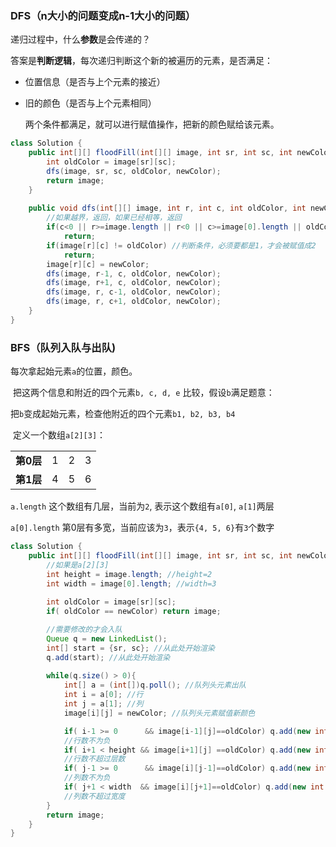 ### DFS（n大小的问题变成n-1大小的问题）

递归过程中，什么**参数**是会传递的？

​	答案是**判断逻辑**，每次递归判断这个新的被遍历的元素，是否满足：

- 位置信息（是否与上个元素的接近）

- 旧的颜色（是否与上个元素相同）	

  两个条件都满足，就可以进行赋值操作，把新的颜色赋给该元素。

```java
class Solution {
    public int[][] floodFill(int[][] image, int sr, int sc, int newColor) {
        int oldColor = image[sr][sc];
        dfs(image, sr, sc, oldColor, newColor);        
        return image;
    }
    
    public void dfs(int[][] image, int r, int c, int oldColor, int newColor){
        //如果越界，返回，如果已经相等，返回
        if(c<0 || r>=image.length || r<0 || c>=image[0].length || oldColor == newColor)
            return;
        if(image[r][c] != oldColor) //判断条件，必须要都是1，才会被赋值成2
            return;
        image[r][c] = newColor;
        dfs(image, r-1, c, oldColor, newColor);
        dfs(image, r+1, c, oldColor, newColor);
        dfs(image, r, c-1, oldColor, newColor);
        dfs(image, r, c+1, oldColor, newColor);
    }
}
```



### BFS（队列入队与出队)

每次拿起始元素`a`的位置，颜色。

​	把这两个信息和附近的四个元素`b, c, d, e` 比较，假设`b`满足题意：

​	把`b`变成起始元素，检查他附近的四个元素`b1, b2, b3, b4`

​	定义一个数组`a[2][3]`：

|           |      |      |      |
| :-------: | :--: | :--: | :--: |
| **第0层** |  1   |  2   |  3   |
| **第1层** |  4   |  5   |  6   |

`a.length` 这个数组有几层，当前为`2`, 表示这个数组有`a[0]`, `a[1]`两层

`a[0].length` 第0层有多宽，当前应该为`3`，表示`{4, 5, 6}`有`3`个数字

```java
class Solution {
    public int[][] floodFill(int[][] image, int sr, int sc, int newColor) {
        //如果是a[2][3]
        int height = image.length; //height=2
        int width = image[0].length; //width=3
        
        int oldColor = image[sr][sc];
        if( oldColor == newColor) return image;

        //需要修改的才会入队
        Queue q = new LinkedList();
        int[] start = {sr, sc}; //从此处开始渲染
        q.add(start); //从此处开始渲染
        
        while(q.size() > 0){
            int[] a = (int[])q.poll(); //队列头元素出队
            int i = a[0]; //行
            int j = a[1]; //列
            image[i][j] = newColor; //队列头元素赋值新颜色

            if( i-1 >= 0      && image[i-1][j]==oldColor) q.add(new int[]{i-1, j}); 
            //行数不为负
            if( i+1 < height && image[i+1][j] ==oldColor) q.add(new int[]{i+1, j}); 
            //行数不超过层数
            if( j-1 >= 0      && image[i][j-1]==oldColor) q.add(new int[]{i, j-1}); 
            //列数不为负
            if( j+1 < width  && image[i][j+1]==oldColor) q.add(new int[]{i, j+1}); 
            //列数不超过宽度
        }
        return image;
    }
}
```

